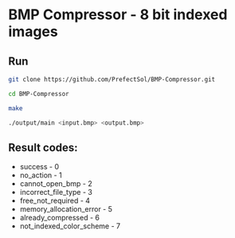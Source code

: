 # BMP Compressor - 8 bit indexed images

## Run

```bash
git clone https://github.com/PrefectSol/BMP-Compressor.git

cd BMP-Compressor

make

./output/main <input.bmp> <output.bmp>
```

## Result codes:

- success - 0
- no_action - 1
- cannot_open_bmp - 2
- incorrect_file_type - 3
- free_not_required - 4
- memory_allocation_error - 5
- already_compressed - 6
- not_indexed_color_scheme - 7
